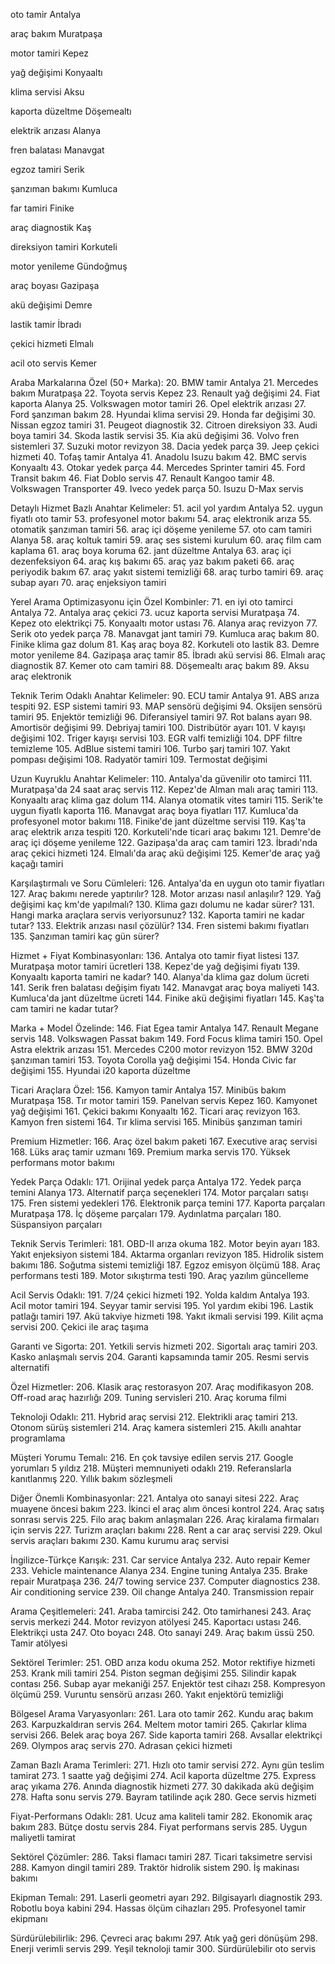 oto tamir Antalya

araç bakım Muratpaşa

motor tamiri Kepez

yağ değişimi Konyaaltı

klima servisi Aksu

kaporta düzeltme Döşemealtı

elektrik arızası Alanya

fren balatası Manavgat

egzoz tamiri Serik

şanzıman bakımı Kumluca

far tamiri Finike

araç diagnostik Kaş

direksiyon tamiri Korkuteli

motor yenileme Gündoğmuş

araç boyası Gazipaşa

akü değişimi Demre

lastik tamir İbradı

çekici hizmeti Elmalı

acil oto servis Kemer

Araba Markalarına Özel (50+ Marka):
20. BMW tamir Antalya
21. Mercedes bakım Muratpaşa
22. Toyota servis Kepez
23. Renault yağ değişimi
24. Fiat kaporta Alanya
25. Volkswagen motor tamiri
26. Opel elektrik arızası
27. Ford şanzıman bakım
28. Hyundai klima servisi
29. Honda far değişimi
30. Nissan egzoz tamiri
31. Peugeot diagnostik
32. Citroen direksiyon
33. Audi boya tamiri
34. Skoda lastik servisi
35. Kia akü değişimi
36. Volvo fren sistemleri
37. Suzuki motor revizyon
38. Dacia yedek parça
39. Jeep çekici hizmeti
40. Tofaş tamir Antalya
41. Anadolu Isuzu bakım
42. BMC servis Konyaaltı
43. Otokar yedek parça
44. Mercedes Sprinter tamiri
45. Ford Transit bakım
46. Fiat Doblo servis
47. Renault Kangoo tamir
48. Volkswagen Transporter
49. Iveco yedek parça
50. Isuzu D-Max servis

Detaylı Hizmet Bazlı Anahtar Kelimeler:
51. acil yol yardım Antalya
52. uygun fiyatlı oto tamir
53. profesyonel motor bakımı
54. araç elektronik arıza
55. otomatik şanzıman tamiri
56. araç içi döşeme yenileme
57. oto cam tamiri Alanya
58. araç koltuk tamiri
59. araç ses sistemi kurulum
60. araç film cam kaplama
61. araç boya koruma
62. jant düzeltme Antalya
63. araç içi dezenfeksiyon
64. araç kış bakımı
65. araç yaz bakım paketi
66. araç periyodik bakım
67. araç yakıt sistemi temizliği
68. araç turbo tamiri
69. araç subap ayarı
70. araç enjeksiyon tamiri

Yerel Arama Optimizasyonu için Özel Kombinler:
71. en iyi oto tamirci Antalya
72. Antalya araç çekici
73. ucuz kaporta servisi Muratpaşa
74. Kepez oto elektrikçi
75. Konyaaltı motor ustası
76. Alanya araç revizyon
77. Serik oto yedek parça
78. Manavgat jant tamiri
79. Kumluca araç bakım
80. Finike klima gaz dolum
81. Kaş araç boya
82. Korkuteli oto lastik
83. Demre motor yenileme
84. Gazipaşa araç tamir
85. İbradı akü servisi
86. Elmalı araç diagnostik
87. Kemer oto cam tamiri
88. Döşemealtı araç bakım
89. Aksu araç elektronik

Teknik Terim Odaklı Anahtar Kelimeler:
90. ECU tamir Antalya
91. ABS arıza tespiti
92. ESP sistemi tamiri
93. MAP sensörü değişimi
94. Oksijen sensörü tamiri
95. Enjektör temizliği
96. Diferansiyel tamiri
97. Rot balans ayarı
98. Amortisör değişimi
99. Debriyaj tamiri
100. Distribütör ayarı
101. V kayışı değişimi
102. Triger kayışı servisi
103. EGR valfi temizliği
104. DPF filtre temizleme
105. AdBlue sistemi tamiri
106. Turbo şarj tamiri
107. Yakıt pompası değişimi
108. Radyatör tamiri
109. Termostat değişimi

Uzun Kuyruklu Anahtar Kelimeler:
110. Antalya'da güvenilir oto tamirci
111. Muratpaşa'da 24 saat araç servis
112. Kepez'de Alman malı araç tamiri
113. Konyaaltı araç klima gaz dolum
114. Alanya otomatik vites tamiri
115. Serik'te uygun fiyatlı kaporta
116. Manavgat araç boya fiyatları
117. Kumluca'da profesyonel motor bakımı
118. Finike'de jant düzeltme servisi
119. Kaş'ta araç elektrik arıza tespiti
120. Korkuteli'nde ticari araç bakımı
121. Demre'de araç içi döşeme yenileme
122. Gazipaşa'da araç cam tamiri
123. İbradı'nda araç çekici hizmeti
124. Elmalı'da araç akü değişimi
125. Kemer'de araç yağ kaçağı tamiri

Karşılaştırmalı ve Soru Cümleleri:
126. Antalya'da en uygun oto tamir fiyatları
127. Araç bakımı nerede yaptırılır?
128. Motor arızası nasıl anlaşılır?
129. Yağ değişimi kaç km'de yapılmalı?
130. Klima gazı dolumu ne kadar sürer?
131. Hangi marka araçlara servis veriyorsunuz?
132. Kaporta tamiri ne kadar tutar?
133. Elektrik arızası nasıl çözülür?
134. Fren sistemi bakımı fiyatları
135. Şanzıman tamiri kaç gün sürer?

Hizmet + Fiyat Kombinasyonları:
136. Antalya oto tamir fiyat listesi
137. Muratpaşa motor tamiri ücretleri
138. Kepez'de yağ değişimi fiyatı
139. Konyaaltı kaporta tamiri ne kadar?
140. Alanya'da klima gaz dolum ücreti
141. Serik fren balatası değişim fiyatı
142. Manavgat araç boya maliyeti
143. Kumluca'da jant düzeltme ücreti
144. Finike akü değişimi fiyatları
145. Kaş'ta cam tamiri ne kadar tutar?

Marka + Model Özelinde:
146. Fiat Egea tamir Antalya
147. Renault Megane servis
148. Volkswagen Passat bakım
149. Ford Focus klima tamiri
150. Opel Astra elektrik arızası
151. Mercedes C200 motor revizyon
152. BMW 320d şanzıman tamiri
153. Toyota Corolla yağ değişimi
154. Honda Civic far değişimi
155. Hyundai i20 kaporta düzeltme

Ticari Araçlara Özel:
156. Kamyon tamir Antalya
157. Minibüs bakım Muratpaşa
158. Tır motor tamiri
159. Panelvan servis Kepez
160. Kamyonet yağ değişimi
161. Çekici bakımı Konyaaltı
162. Ticari araç revizyon
163. Kamyon fren sistemi
164. Tır klima servisi
165. Minibüs şanzıman tamiri

Premium Hizmetler:
166. Araç özel bakım paketi
167. Executive araç servisi
168. Lüks araç tamir uzmanı
169. Premium marka servis
170. Yüksek performans motor bakımı

Yedek Parça Odaklı:
171. Orijinal yedek parça Antalya
172. Yedek parça temini Alanya
173. Alternatif parça seçenekleri
174. Motor parçaları satışı
175. Fren sistemi yedekleri
176. Elektronik parça temini
177. Kaporta parçaları Muratpaşa
178. İç döşeme parçaları
179. Aydınlatma parçaları
180. Süspansiyon parçaları

Teknik Servis Terimleri:
181. OBD-II arıza okuma
182. Motor beyin ayarı
183. Yakıt enjeksiyon sistemi
184. Aktarma organları revizyon
185. Hidrolik sistem bakımı
186. Soğutma sistemi temizliği
187. Egzoz emisyon ölçümü
188. Araç performans testi
189. Motor sıkıştırma testi
190. Araç yazılım güncelleme

Acil Servis Odaklı:
191. 7/24 çekici hizmeti
192. Yolda kaldım Antalya
193. Acil motor tamiri
194. Seyyar tamir servisi
195. Yol yardım ekibi
196. Lastik patlağı tamiri
197. Akü takviye hizmeti
198. Yakıt ikmali servisi
199. Kilit açma servisi
200. Çekici ile araç taşıma

Garanti ve Sigorta:
201. Yetkili servis hizmeti
202. Sigortalı araç tamiri
203. Kasko anlaşmalı servis
204. Garanti kapsamında tamir
205. Resmi servis alternatifi

Özel Hizmetler:
206. Klasik araç restorasyon
207. Araç modifikasyon
208. Off-road araç hazırlığı
209. Tuning servisleri
210. Araç koruma filmi

Teknoloji Odaklı:
211. Hybrid araç servisi
212. Elektrikli araç tamiri
213. Otonom sürüş sistemleri
214. Araç kamera sistemleri
215. Akıllı anahtar programlama

Müşteri Yorumu Temalı:
216. En çok tavsiye edilen servis
217. Google yorumları 5 yıldız
218. Müşteri memnuniyeti odaklı
219. Referanslarla kanıtlanmış
220. Yıllık bakım sözleşmeli

Diğer Önemli Kombinasyonlar:
221. Antalya oto sanayi sitesi
222. Araç muayene öncesi bakım
223. İkinci el araç alım öncesi kontrol
224. Araç satış sonrası servis
225. Filo araç bakım anlaşmaları
226. Araç kiralama firmaları için servis
227. Turizm araçları bakımı
228. Rent a car araç servisi
229. Okul servis araçları bakımı
230. Kamu kurumu araç servisi

İngilizce-Türkçe Karışık:
231. Car service Antalya
232. Auto repair Kemer
233. Vehicle maintenance Alanya
234. Engine tuning Antalya
235. Brake repair Muratpaşa
236. 24/7 towing service
237. Computer diagnostics
238. Air conditioning service
239. Oil change Antalya
240. Transmission repair

Arama Çeşitlemeleri:
241. Araba tamircisi
242. Oto tamirhanesi
243. Araç servis merkezi
244. Motor revizyon atölyesi
245. Kaportacı ustası
246. Elektrikçi usta
247. Oto boyacı
248. Oto sanayi
249. Araç bakım üssü
250. Tamir atölyesi

Sektörel Terimler:
251. OBD arıza kodu okuma
252. Motor rektifiye hizmeti
253. Krank mili tamiri
254. Piston segman değişimi
255. Silindir kapak contası
256. Subap ayar mekaniği
257. Enjektör test cihazı
258. Kompresyon ölçümü
259. Vuruntu sensörü arızası
260. Yakıt enjektörü temizliği

Bölgesel Arama Varyasyonları:
261. Lara oto tamir
262. Kundu araç bakım
263. Karpuzkaldıran servis
264. Meltem motor tamiri
265. Çakırlar klima servisi
266. Belek araç boya
267. Side kaporta tamiri
268. Avsallar elektrikçi
269. Olympos araç servis
270. Adrasan çekici hizmeti

Zaman Bazlı Arama Terimleri:
271. Hızlı oto tamir servisi
272. Aynı gün teslim tamirat
273. 1 saatte yağ değişimi
274. Acil kaporta düzeltme
275. Express araç yıkama
276. Anında diagnostik hizmeti
277. 30 dakikada akü değişim
278. Hafta sonu servis
279. Bayram tatilinde açık
280. Gece servis hizmeti

Fiyat-Performans Odaklı:
281. Ucuz ama kaliteli tamir
282. Ekonomik araç bakım
283. Bütçe dostu servis
284. Fiyat performans servis
285. Uygun maliyetli tamirat

Sektörel Çözümler:
286. Taksi flamacı tamiri
287. Ticari taksimetre servisi
288. Kamyon dingil tamiri
289. Traktör hidrolik sistem
290. İş makinası bakımı

Ekipman Temalı:
291. Laserli geometri ayarı
292. Bilgisayarlı diagnostik
293. Robotlu boya kabini
294. Hassas ölçüm cihazları
295. Profesyonel tamir ekipmanı

Sürdürülebilirlik:
296. Çevreci araç bakımı
297. Atık yağ geri dönüşüm
298. Enerji verimli servis
299. Yeşil teknoloji tamir
300. Sürdürülebilir oto servis
